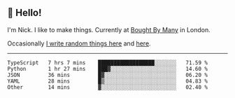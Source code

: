 ## 👋 Hello! 

I'm Nick. I like to make things. Currently at [Bought By Many](https://boughtbymany.com) in London.

Occasionally [I write random things here](https://nicksnell.io) and [here](https://twitter.com/nicksnell).

-------

<!--START_SECTION:waka-->
```text
TypeScript   7 hrs 7 mins    ██████████████████░░░░░░░   71.59 % 
Python       1 hr 27 mins    ███▓░░░░░░░░░░░░░░░░░░░░░   14.60 % 
JSON         36 mins         █▓░░░░░░░░░░░░░░░░░░░░░░░   06.20 % 
YAML         28 mins         █▒░░░░░░░░░░░░░░░░░░░░░░░   04.83 % 
Other        14 mins         ▓░░░░░░░░░░░░░░░░░░░░░░░░   02.40 % 
```
<!--END_SECTION:waka-->